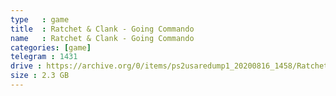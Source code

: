 ```yaml
---
type   : game
title  : Ratchet & Clank - Going Commando
name   : Ratchet & Clank - Going Commando
categories: [game]
telegram : 1431
drive : https://archive.org/0/items/ps2usaredump1_20200816_1458/Ratchet%20%26%20Clank%20-%20Going%20Commando.7z
size : 2.3 GB
---
```



